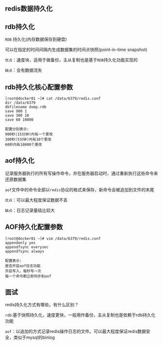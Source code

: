 ## redis数据持久化

## rdb持久化

`RDB` 持久化(内存数据保存到硬盘)

可以在指定的时间间隔内生成数据集的时间点快照(point-in-time snapshot)

`优点`：速度块，适用于做备份，主从复制也是基于`RDB`持久化功能实现的

`缺点`：会有数据流失

## rdb持久化核心配置参数

```
[root@docker01 ~]# cat /data/6379/redis.conf 
dir /data/6379
dbfilename dump.rdb
save 900 1
save 300 10
save 60 10000
```

```
配置分别表示:
900秒(15分钟)内有一个更改
300秒(5分钟)内有10个更改
60秒内有10000个更改
```

## aof持久化

记录服务器执行的所有写操作命令，并在服务器启动时，通过重新执行这些命令来还原数据集

`aof`文件中的命令全部以`redis`协议的格式来保存，新命令会被追加到文件的末尾

`优点`：可以最大程度保证数据不丢

`缺点`：日志记录量级比较大

## AOF持久化配置参数

```
[root@docker01 ~]# vim /data/6379/redis.conf
appendonly yes
appendfsync everysec
appendfsync always
```

```
配置表示:
是否开启aof日志功能
开启写入，每秒写一次
每一个命令都立即同步到aof
```

## 面试

redis持久化方式有哪些，有什么区别？

`rdb`:基于快照持久化，速度更快，一般用作备份，主从复制也是依赖于rdb持久化功能

`aof`：以追加的方式记录redis操作日志的文件。可以最大程度保证redis数据安全，类似于mysql的binlog